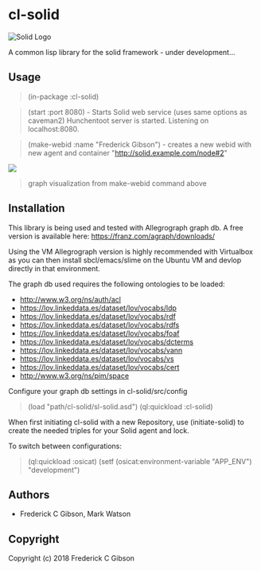 # cl-solid

![Solid Logo](https://github.com/solid/solid)

A common lisp library for the solid framework - under development...

## Usage

>(in-package :cl-solid)

>(start :port 8080)  - Starts Solid web service (uses same options as caveman2)
>	Hunchentoot server is started.
>	Listening on localhost:8080.

>(make-webid :name "Frederick Gibson")  - creates a new webid with new agent and container
> 	     "<http://solid.example.com/node#2>"

[![](https://graphmetrix.com/images/solid-webid.png)](https://github.com/gibsonf1/cl-solid)
>graph visualization from make-webid command above

## Installation

This library is being used and tested with Allegrograph graph db.  A free version is available here: https://franz.com/agraph/downloads/

Using the VM Allegrograph version is highly recommended with Virtualbox as you can then install sbcl/emacs/slime on the Ubuntu VM and devlop directly in that environment.

The graph db used requires the following ontologies to be loaded:

* http://www.w3.org/ns/auth/acl
* https://lov.linkeddata.es/dataset/lov/vocabs/ldp
* https://lov.linkeddata.es/dataset/lov/vocabs/rdf
* https://lov.linkeddata.es/dataset/lov/vocabs/rdfs
* https://lov.linkeddata.es/dataset/lov/vocabs/foaf
* https://lov.linkeddata.es/dataset/lov/vocabs/dcterms
* https://lov.linkeddata.es/dataset/lov/vocabs/vann
* https://lov.linkeddata.es/dataset/lov/vocabs/vs
* https://lov.linkeddata.es/dataset/lov/vocabs/cert
* http://www.w3.org/ns/pim/space

Configure your graph db settings in cl-solid/src/config

>(load "path/cl-solid/sl-solid.asd")
>(ql:quickload :cl-solid)

When first initiating cl-solid with a new Repository, use (initiate-solid) to create the needed triples for your Solid agent and lock.

To switch between configurations:

>(ql:quickload :osicat)
>(setf (osicat:environment-variable "APP_ENV") "development")


## Authors

* Frederick C Gibson, Mark Watson

## Copyright

Copyright (c) 2018 Frederick C Gibson


